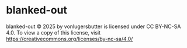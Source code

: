 # blanked-out

blanked-out © 2025 by vonlugersbutter is licensed under CC BY-NC-SA 4.0. To view a copy of this license, visit https://creativecommons.org/licenses/by-nc-sa/4.0/